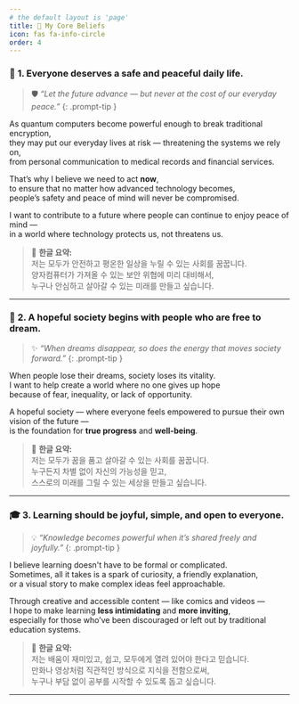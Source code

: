 ```yaml
---
# the default layout is 'page'
title: 🌟 My Core Beliefs
icon: fas fa-info-circle
order: 4
---
```


### 🔐 **1. Everyone deserves a safe and peaceful daily life.**

> 🛡️ *“Let the future advance — but never at the cost of our everyday peace.”*
{: .prompt-tip }

As quantum computers become powerful enough to break traditional encryption,  
they may put our everyday lives at risk — threatening the systems we rely on,  
from personal communication to medical records and financial services.

That’s why I believe we need to act **now**,  
to ensure that no matter how advanced technology becomes,  
people’s safety and peace of mind will never be compromised.

I want to contribute to a future where people can continue to enjoy peace of mind —  
in a world where technology protects us, not threatens us.

> 📌 **한글 요약:**  
> 저는 모두가 안전하고 평온한 일상을 누릴 수 있는 사회를 꿈꿉니다.  
> 양자컴퓨터가 가져올 수 있는 보안 위협에 미리 대비해서,  
> 누구나 안심하고 살아갈 수 있는 미래를 만들고 싶습니다.

---

### 🌱 **2. A hopeful society begins with people who are free to dream.**

> ✨ *“When dreams disappear, so does the energy that moves society forward.”*
{: .prompt-tip }

When people lose their dreams, society loses its vitality.  
I want to help create a world where no one gives up hope  
because of fear, inequality, or lack of opportunity.

A hopeful society — where everyone feels empowered to pursue their own vision of the future —  
is the foundation for **true progress** and **well-being**.

> 📌 **한글 요약:**  
> 저는 모두가 꿈을 품고 살아갈 수 있는 사회를 꿈꿉니다.  
> 누구든지 차별 없이 자신의 가능성을 믿고,  
> 스스로의 미래를 그릴 수 있는 세상을 만들고 싶습니다.

---

### 🎓 **3. Learning should be joyful, simple, and open to everyone.**

> 💡 *“Knowledge becomes powerful when it’s shared freely and joyfully.”*
{: .prompt-tip }

I believe learning doesn't have to be formal or complicated.  
Sometimes, all it takes is a spark of curiosity, a friendly explanation,  
or a visual story to make complex ideas feel approachable.

Through creative and accessible content — like comics and videos —  
I hope to make learning **less intimidating** and **more inviting**,  
especially for those who’ve been discouraged or left out by traditional education systems.

> 📌 **한글 요약:**  
> 저는 배움이 재미있고, 쉽고, 모두에게 열려 있어야 한다고 믿습니다.  
> 만화나 영상처럼 직관적인 방식으로 지식을 전함으로써,  
> 누구나 부담 없이 공부를 시작할 수 있도록 돕고 싶습니다.

---